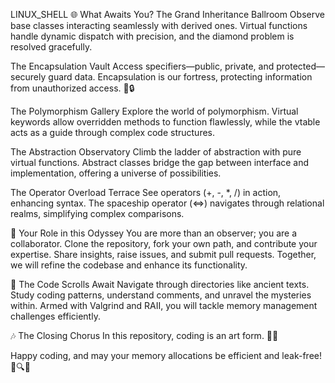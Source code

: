  LINUX_SHELL
 🌐 What Awaits You?
 The Grand Inheritance Ballroom
Observe base classes interacting seamlessly with derived ones. Virtual functions handle dynamic dispatch with precision, and the diamond problem is resolved gracefully.

 The Encapsulation Vault
Access specifiers—public, private, and protected—securely guard data. Encapsulation is our fortress, protecting information from unauthorized access. 🏰🔒

 The Polymorphism Gallery
Explore the world of polymorphism. Virtual keywords allow overridden methods to function flawlessly, while the vtable acts as a guide through complex code structures.

 The Abstraction Observatory
Climb the ladder of abstraction with pure virtual functions. Abstract classes bridge the gap between interface and implementation, offering a universe of possibilities.

 The Operator Overload Terrace
See operators (+, -, *, /) in action, enhancing syntax. The spaceship operator (<=>) navigates through relational realms, simplifying complex comparisons.

 🚀 Your Role in this Odyssey
You are more than an observer; you are a collaborator. Clone the repository, fork your own path, and contribute your expertise. Share insights, raise issues, and submit pull requests. Together, we will refine the codebase and enhance its functionality.

 📜 The Code Scrolls Await
Navigate through directories like ancient texts. Study coding patterns, understand comments, and unravel the mysteries within. Armed with Valgrind and RAII, you will tackle memory management challenges efficiently.

 🎶 The Closing Chorus
In this repository, coding is an art form. 🎵🤖

Happy coding, and may your memory allocations be efficient and leak-free! 🌟🔍🔧
